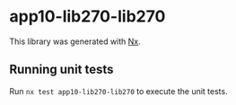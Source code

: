 # app10-lib270-lib270

This library was generated with [Nx](https://nx.dev).

## Running unit tests

Run `nx test app10-lib270-lib270` to execute the unit tests.
